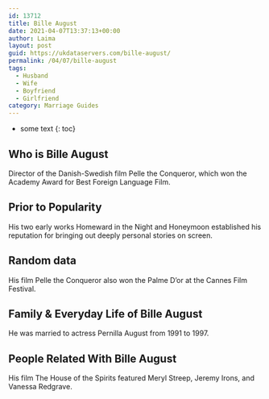 ```yaml
---
id: 13712
title: Bille August
date: 2021-04-07T13:37:13+00:00
author: Laima
layout: post
guid: https://ukdataservers.com/bille-august/
permalink: /04/07/bille-august
tags:
  - Husband
  - Wife
  - Boyfriend
  - Girlfriend
category: Marriage Guides
---
```


* some text
{: toc}


## Who is Bille August
                  
                  
                  
Director of the Danish-Swedish film Pelle the Conqueror, which won the Academy Award for Best Foreign Language Film.
                  
              
            
              
            
                
                
                
## Prior to Popularity
                  
                  
                  
His two early works Homeward in the Night and Honeymoon established his reputation for bringing out deeply personal stories on screen.
                  
              
            
              
            
                
                
                
## Random data
                  
                  
                  
His film Pelle the Conqueror also won the Palme D&#8217;or at the Cannes Film Festival.
                  
              
            
              
            
                
                
                
## Family & Everyday Life of Bille August
                  
                  
                  
He was married to actress Pernilla August from 1991 to 1997.
                  
              
            
              
            
                
                
                
## People Related With Bille August
                  
                  
                  
His film The House of the Spirits featured Meryl Streep, Jeremy Irons, and Vanessa Redgrave.
                  
              
            
              
            
                
              
            
              
              
            
            
              
            
          
          
          